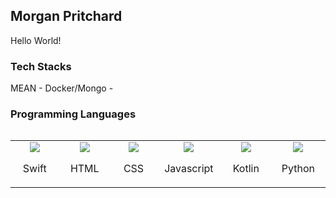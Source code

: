 <h2>Morgan Pritchard</h2>

<p>Hello World!</p>

<h3>Tech Stacks</h4>
<div>
  <p>MEAN - Docker/Mongo - </p>
</div>

<h3>Programming Languages</h3>
<table align="left">
  <tr>
    <td align="center" width=100>
      <img src="https://skillicons.dev/icons?i=swift" />
      <br/>
      <p>Swift</p>
    </td>
    <td align="center" width=100>
      <img src="https://skillicons.dev/icons?i=html" />
      <br/>
      <p>HTML</p>
    </td>
    <td align="center" width=100>
      <img src="https://skillicons.dev/icons?i=css" />
      <br/>
      <p>CSS</p>
    </td>
    <td align="center" width=100>
      <img src="https://skillicons.dev/icons?i=js" />
      <br/>
      <p>Javascript</p>
    </td>
    <td align="center" width=100>
      <img src="https://skillicons.dev/icons?i=kotlin" />
      <br/>
      <p>Kotlin</p>
    </td>
    <td align="center" width=100>
      <img src="https://skillicons.dev/icons?i=py" />
      <br/>
      <p>Python</p>
    </td>
  </tr>
</table>








<!--
<div>
  <h2>Hi, I'm Morgan Pritchard</h2>
  <p>Full Stack Developer in Goodland, Kansas</p>
  
  <p>UI/UX Designer, Front and Backend Developer, Part 107 sUAS Drone Pilot, Photographer || App Development & Emerging Technologies Instructor @ NWKTC</p>
</div>


<p>🌎 Goodland, Kansas</p>

<h2>Stacks</h2>

<h2>Languages</h2>
<table align="center">
  <tr>
    <td align="center" width=100>
      <img src="https://skillicons.dev/icons?i=swift" />
      <br/>
      <p>Swift</p>
    </td>
    <td align="center" width=100>
      <img src="https://skillicons.dev/icons?i=html" />
      <br/>
      <p>HTML</p>
    </td>
    <td align="center" width=100>
      <img src="https://skillicons.dev/icons?i=css" />
      <br/>
      <p>CSS</p>
    </td>
    <td align="center" width=100>
      <img src="https://skillicons.dev/icons?i=js" />
      <br/>
      <p>Javascript</p>
    </td>
    <td align="center" width=100>
      <img src="https://skillicons.dev/icons?i=kotlin" />
      <br/>
      <p>Kotlin</p>
    </td>
    <td align="center" width=100>
      <img src="https://skillicons.dev/icons?i=py" />
      <br/>
      <p>Python</p>
    </td>
  </tr>
 
</table>


<!--
<h2>Connect:</h2>

**Morganp219/Morganp219** is a ✨ _special_ ✨ repository because its `README.md` (this file) appears on your GitHub profile.

Here are some ideas to get you started:

- 🔭 I’m currently working on ...
- 🌱 I’m currently learning ...
- 👯 I’m looking to collaborate on ...
- 🤔 I’m looking for help with ...
- 💬 Ask me about ...
- 📫 How to reach me: ...
- 😄 Pronouns: ...
- ⚡ Fun fact: ...
-->
